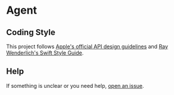 # Agent

## Coding Style

This project follows [Apple's official API design guidelines](https://swift.org/documentation/api-design-guidelines/) and [Ray Wenderlich's Swift Style Guide](https://github.com/raywenderlich/swift-style-guide).

## Help

If something is unclear or you need help, [open an issue](https://github.com/clooth/agent/issues/new).

